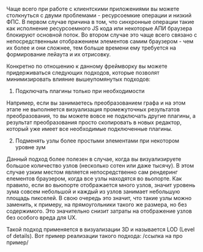 Чаще всего при работе с клиентскими приложениями вы можете столкнуться с двуми проблемами - ресурсоемкие операции и низкий ФПС. В первом случае причина в том, что синхронные операции такие как исполнение ресурсоемного JS кода или некоторые АПИ браузера блокируют основной поток. Во втором случае это чаще всего связано с непосредственным отображением элементов самим браузером - чем их более и они сложнее, тем больше времени ему требуется на формирование лейаута и их отрисовку.

Конкретно по отношению к данному фреймворку вы можете придерживаться следующих подходов, которые позволят минимизировать влияние вышеупомянутых подходов:

1. Подключать плагины только при необходимости

  Например, если вы занимаетесь преобразованием графа и на этом этапе не выполняется визуализация промежуточных результатов преобразования, то вы можете вовсе не подключать другие плагины, а результат преобразования просто скопировать в новых редактор, который уже имеет все необходимые подключенные плагины.

2. Подменять узлы более простыми элементами при некотором уровне зум

  Данный подход более полезен в случае, когда вы визуализируете большое количество узлов (несколько сотен или даже тысячу). В этом случае узким местом является непосредственно сам рендеринг елементов браузером, когда все узлы находятся во вьопорте. Как правило, если во вьюпорте отображается много узлов, значит уровень зума совсем небольшой и каждый из узлов занимает небольшую площадь пикселей. В свою очередь это значит, что такие узлы можно заменить, к примеру, на прямоугольники такого же размера, но без содержимого. Это значительно снизит затраты на отображение узлов без особого вреда для UX.

  Такой подход применяется в визуализации 3D и называется LOD (Level of details). Вот пример реализации такого подхода: /ссылка на про пример/




